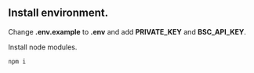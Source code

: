## Install environment.

Change **.env.example** to **.env** and add **PRIVATE_KEY** and **BSC_API_KEY**.

Install node modules.

```bash
npm i
```